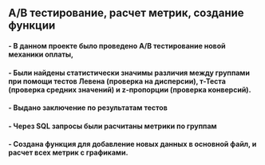 ## A/B тестирование, расчет метрик, создание функции

#### - В данном проекте было проведено A/B тестирование новой механики оплаты, 
#### - Были найдены статистически значимы различия между группами при помощи тестов Левена (проверка на дисперсии), т-Теста (проверка средних значений) и z-пропорции (проверка конверсий).
#### - Выдано заключение по результатам тестов

#### - Через SQL запросы были расчитаны метрики по группам

#### - Создана функция для добавление новых данных в основной файл, и расчет всех метрик с графиками.
